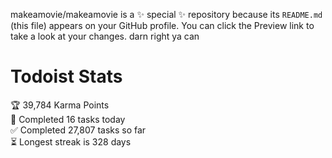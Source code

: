 makeamovie/makeamovie is a ✨ special ✨ repository because its `README.md` (this file) appears on your GitHub profile.
You can click the Preview link to take a look at your changes. darn right ya can

# Todoist Stats

<!-- TODO-IST:START -->
🏆  39,784 Karma Points           
🌸  Completed 16 tasks today           
✅  Completed 27,807 tasks so far           
⏳  Longest streak is 328 days
<!-- TODO-IST:END -->